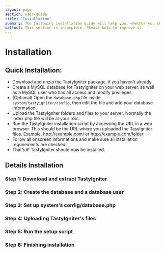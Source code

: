 ```yaml
---
layout: page
section: user-guide
title: "Installation"
summary: The following installation guide will help you, whether you choose the Quick '5 Minute' Installation, or require the more detailed installation guide.
callout: This section is incomplete. Please help to improve it.
---
```


# Installation

## Quick Installation:

- Download and unzip the TastyIgniter package, if you haven't already.
- Create a MySQL database for TastyIgniter on your web server, as well as a MySQL user who has all access and modify privileges.
- (Optional) Open the `database.php` file inside `system/tastyigniter/config`, then edit the file and add your database information.
- Upload the TastyIgniter folders and files to your server. Normally the index.php file will be at your root.
- Run the TastyIgniter installation script by accessing the URL in a web browser. This should be the URL where you uploaded the TasyIgniter files. Example, http://example.com/ or http://example.com/folder
- Follow all onscreen informations and make sure all installation requirements are checked.
- That’s it! TastyIgniter should now be installed.

## Details Installation
### **Step 1:** Download and extract TastyIgniter
### **Step 2:** Create the database and a database user
### **Step 3:** Set up system's config/database.php
### **Step 4:** Uploading TastyIgniter's files
### **Step 5:** Run the setup script
### **Step 6:** Finishing installation